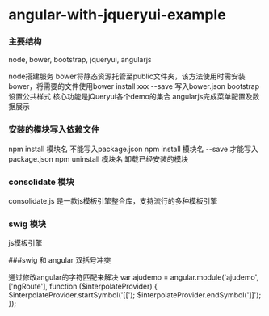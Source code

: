 angular-with-jqueryui-example
=============================
### 主要结构

node, bower, bootstrap, jqueryui, angularjs

node搭建服务
bower将静态资源托管至public文件夹，该方法使用时需安装bower，将需要的文件使用bower install xxx --save 写入bower.json
bootstrap设置公共样式
核心功能是jQueryui各个demo的集合
angularjs完成菜单配置及数据展示


### 安装的模块写入依赖文件

npm install 模块名 不能写入package.json
npm install 模块名 --save 才能写入package.json
npm uninstall 模块名 卸载已经安装的模块


### consolidate 模块

consolidate.js 是一款js模板引擎整合库，支持流行的多种模板引擎


### swig 模块

js模板引擎



###swig 和 angular 双括号冲突

通过修改angular的字符匹配来解决
var ajudemo = angular.module('ajudemo', ['ngRoute'], function ($interpolateProvider) {
	$interpolateProvider.startSymbol('[[');
	$interpolateProvider.endSymbol(']]');
});
